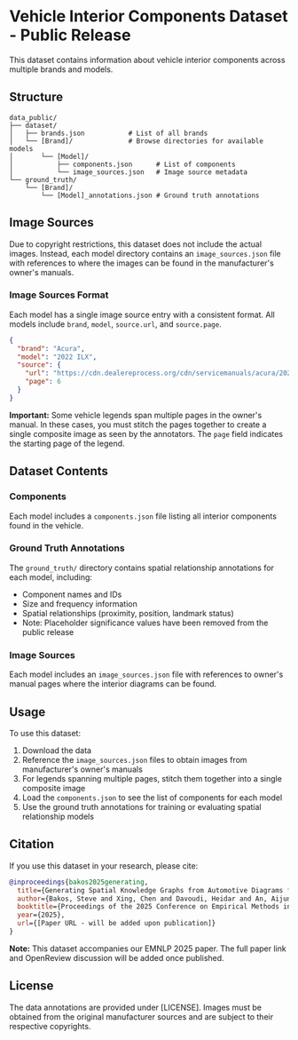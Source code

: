 # Vehicle Interior Components Dataset - Public Release

This dataset contains information about vehicle interior components across multiple brands and models.

## Structure

```
data_public/
├── dataset/
│   ├── brands.json           # List of all brands
│   └── [Brand]/              # Browse directories for available models
│       └── [Model]/
│           ├── components.json      # List of components
│           └── image_sources.json   # Image source metadata
└── ground_truth/
    └── [Brand]/
        └── [Model]_annotations.json # Ground truth annotations
```

## Image Sources

Due to copyright restrictions, this dataset does not include the actual images. Instead, each model directory contains an `image_sources.json` file with references to where the images can be found in the manufacturer's owner's manuals.

### Image Sources Format

Each model has a single image source entry with a consistent format. All models include `brand`, `model`, `source.url`, and `source.page`.

```json
{
  "brand": "Acura",
  "model": "2022 ILX",
  "source": {
    "url": "https://cdn.dealereprocess.org/cdn/servicemanuals/acura/2022-ilx.pdf",
    "page": 6
  }
}
```

**Important:** Some vehicle legends span multiple pages in the owner's manual. In these cases, you must stitch the pages together to create a single composite image as seen by the annotators. The `page` field indicates the starting page of the legend.

## Dataset Contents

### Components
Each model includes a `components.json` file listing all interior components found in the vehicle.

### Ground Truth Annotations
The `ground_truth/` directory contains spatial relationship annotations for each model, including:
- Component names and IDs
- Size and frequency information
- Spatial relationships (proximity, position, landmark status)
- Note: Placeholder significance values have been removed from the public release

### Image Sources
Each model includes an `image_sources.json` file with references to owner's manual pages where the interior diagrams can be found.

## Usage

To use this dataset:
1. Download the data
2. Reference the `image_sources.json` files to obtain images from manufacturer's owner's manuals
3. For legends spanning multiple pages, stitch them together into a single composite image
4. Load the `components.json` to see the list of components for each model
5. Use the ground truth annotations for training or evaluating spatial relationship models

## Citation

If you use this dataset in your research, please cite:

```bibtex
@inproceedings{bakos2025generating,
  title={Generating Spatial Knowledge Graphs from Automotive Diagrams for Question Answering},
  author={Bakos, Steve and Xing, Chen and Davoudi, Heidar and An, Aijun and DiCarlantonio, Ron},
  booktitle={Proceedings of the 2025 Conference on Empirical Methods in Natural Language Processing (EMNLP)},
  year={2025},
  url={[Paper URL - will be added upon publication]}
}
```

**Note:** This dataset accompanies our EMNLP 2025 paper. The full paper link and OpenReview discussion will be added once published.

## License

The data annotations are provided under [LICENSE]. Images must be obtained from the original manufacturer sources and are subject to their respective copyrights.
